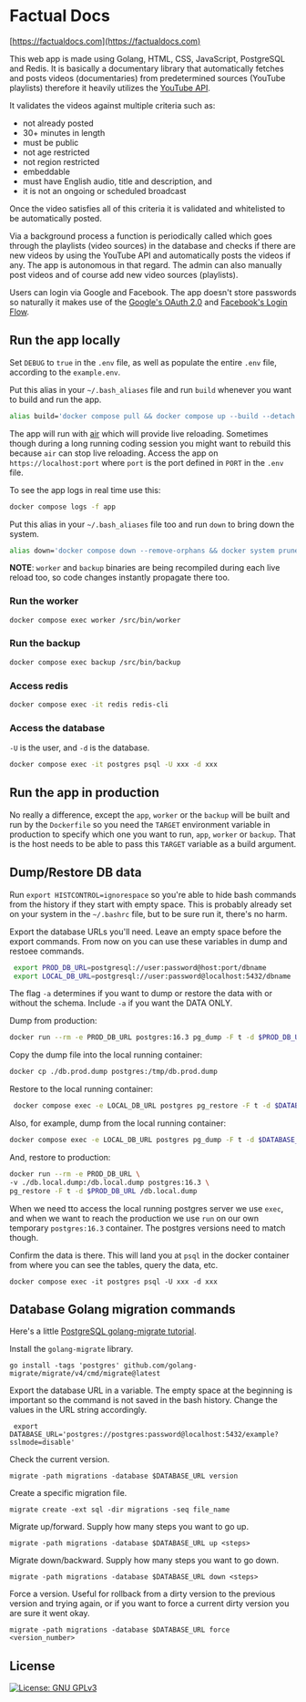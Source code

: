# Factual Docs

[https://factualdocs.com](https://factualdocs.com)

This web app is made using Golang, HTML, CSS, JavaScript, PostgreSQL and Redis. It is basically a documentary library that automatically fetches and posts videos (documentaries) from predetermined sources (YouTube playlists) therefore it heavily utilizes the [YouTube API](https://developers.google.com/youtube/v3/docs).

It validates the videos against multiple criteria such as:

- not already posted
- 30+ minutes in length
- must be public
- not age restricted
- not region restricted
- embeddable
- must have English audio, title and description, and
- it is not an ongoing or scheduled broadcast

Once the video satisfies all of this criteria it is validated and whitelisted to be automatically posted.

Via a background process a function is periodically called which goes through the playlists (video sources) in the database and checks if there are new videos by using the YouTube API and automatically posts the videos if any. The app is autonomous in that regard. The admin can also manually post videos and of course add new video sources (playlists).

Users can login via Google and Facebook. The app doesn't store passwords so naturally it makes use of the [Google's OAuth 2.0](https://developers.google.com/identity/protocols/oauth2) and [Facebook's Login Flow](https://developers.facebook.com/docs/facebook-login/guides/advanced/manual-flow).


## Run the app locally

Set `DEBUG` to `true` in the `.env` file, as well as populate the entire `.env` file, according to the `example.env`.

Put this alias in your `~/.bash_aliases` file and run `build` whenever you want to build and run the app.
``` bash
alias build='docker compose pull && docker compose up --build --detach'
```

The app will run with [air](https://github.com/air-verse/air) which will provide live reloading. Sometimes though during a long running coding session you might want to rebuild this because `air` can stop live reloading. Access the app on `https://localhost:port` where `port` is the port defined in `PORT` in the `.env` file.

To see the app logs in real time use this:
``` bash
docker compose logs -f app
```

Put this alias in your `~/.bash_aliases` file too and run `down` to bring down the system.
``` bash
alias down='docker compose down --remove-orphans && docker system prune --force'
```

**NOTE**: `worker` and `backup` binaries are being recompiled during each live reload too, so code changes instantly propagate there too.

### Run the worker
``` bash
docker compose exec worker /src/bin/worker
```

### Run the backup
``` bash
docker compose exec backup /src/bin/backup
```

### Access redis
``` bash
docker compose exec -it redis redis-cli
```

### Access the database

`-U` is the user, and `-d` is the database.

``` bash
docker compose exec -it postgres psql -U xxx -d xxx
```


## Run the app in production

No really a difference, except the `app`, `worker` or the `backup` will be built and run by the `Dockerfile` so you need the `TARGET` environment variable in production to specify which one you want to run, `app`, `worker` or `backup`. That is the host needs to be able to pass this `TARGET` variable as a build argument.


## Dump/Restore DB data

Run `export HISTCONTROL=ignorespace` so you're able to hide bash commands from the history if they start with empty space. This is probably already set on your system in the `~/.bashrc` file, but to be sure run it, there's no harm.

Export the database URLs you'll need. Leave an empty space before the export commands. From now on you can use these variables in dump and restoee commands.
``` bash
 export PROD_DB_URL=postgresql://user:password@host:port/dbname
 export LOCAL_DB_URL=postgresql://user:password@localhost:5432/dbname
```

The flag `-a` determines if you want to dump or restore the data with or without the schema. Include `-a` if you want the DATA ONLY.

Dump from production:
``` bash
docker run --rm -e PROD_DB_URL postgres:16.3 pg_dump -F t -d $PROD_DB_URL > db.prod.dump
```

Copy the dump file into the local running container:
``` bash
docker cp ./db.prod.dump postgres:/tmp/db.prod.dump
```

Restore to the local running container:
``` bash
 docker compose exec -e LOCAL_DB_URL postgres pg_restore -F t -d $DATABASE_URL /tmp/db.prod.dump
```

Also, for example, dump from the local running container:
``` bash
docker compose exec -e LOCAL_DB_URL postgres pg_dump -F t -d $DATABASE_URL > db.local.dump
```

And, restore to production:
``` bash
docker run --rm -e PROD_DB_URL \
-v ./db.local.dump:/db.local.dump postgres:16.3 \
pg_restore -F t -d $PROD_DB_URL /db.local.dump
```

When we need tto access the local running postgres server we use `exec`, and when we want to reach the production we use `run` on our own temporary `postgres:16.3` container. The postgres versions need to match though.


Confirm the data is there. This will land you at `psql` in the docker container from where you can see the tables, query the data, etc.
```
docker compose exec -it postgres psql -U xxx -d xxx
```


## Database Golang migration commands

Here's a little [PostgreSQL golang-migrate tutorial](https://github.com/golang-migrate/migrate/blob/master/database/postgres/TUTORIAL.md).

Install the `golang-migrate` library.
```
go install -tags 'postgres' github.com/golang-migrate/migrate/v4/cmd/migrate@latest
```

Export the database URL in a variable. The empty space at the beginning is important so the command is not saved in the bash history. Change the values in the URL string accordingly.
```
 export DATABASE_URL='postgres://postgres:password@localhost:5432/example?sslmode=disable'
```

Check the current version.
```
migrate -path migrations -database $DATABASE_URL version
```

Create a specific migration file.
```
migrate create -ext sql -dir migrations -seq file_name
```

Migrate up/forward. Supply how many steps you want to go up.
```
migrate -path migrations -database $DATABASE_URL up <steps>
```

Migrate down/backward. Supply how many steps you want to go down.
```
migrate -path migrations -database $DATABASE_URL down <steps>
```

Force a version. Useful for rollback from a dirty version to the previous version and trying again, or if you want to force a current dirty version you are sure it went okay.
```
migrate -path migrations -database $DATABASE_URL force <version_number>
```

## License

[![License: GNU GPLv3](https://img.shields.io/badge/License-GPLv3-blue.svg?label=License)](/LICENSE "License: GNU GPLv3")